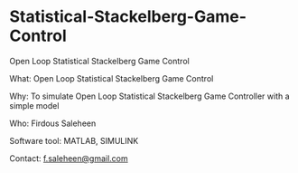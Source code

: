 # Statistical-Stackelberg-Game-Control
Open Loop Statistical Stackelberg Game Control



What: Open Loop Statistical Stackelberg Game Control

Why: To simulate Open Loop Statistical Stackelberg Game Controller with a simple model


Who: Firdous Saleheen


Software tool: MATLAB, SIMULINK


Contact: f.saleheen@gmail.com

